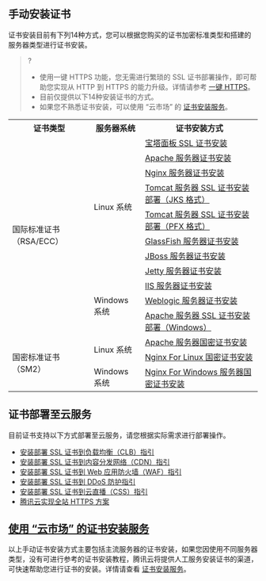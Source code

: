 ## 手动安装证书
证书安装目前有下列14种方式，您可以根据您购买的证书加密标准类型和搭建的服务器类型进行证书安装。
>? 
>- 使用一键 HTTPS 功能，您无需进行繁琐的 SSL 证书部署操作，即可帮助您实现从 HTTP 到 HTTPS 的能力升级。详情请参考 [一键 HTTPS](https://cloud.tencent.com/document/product/400/58062)。
>- 目前仅提供以下14种安装证书的方式。
>- 如果您不熟悉证书安装，可以使用 “云市场” 的 [证书安装服务](https://market.cloud.tencent.com/categories/1100?tagName=%E8%AF%81%E4%B9%A6%E5%AE%89%E8%A3%85)。

<table>
<tr>
<th>证书类型</th>
<th>服务器系统</th>
<th>证书安装方式</th>
</tr>
<tr>
<td rowspan="11">国际标准证书（RSA/ECC）</td>
<td rowspan="8">Linux 系统</td>
<td> <a href="https://cloud.tencent.com/document/product/400/50874">宝塔面板 SSL 证书安装</a></td>
</tr>
<tr><td> <a href="https://cloud.tencent.com/document/product/400/35243">Apache 服务器证书安装</a></td></tr>
<tr>
<td><a href="https://cloud.tencent.com/document/product/400/35244">Nginx 服务器证书安装</a></td>
</tr>
<tr>
<td><a href="https://cloud.tencent.com/document/product/400/35224">Tomcat 服务器 SSL 证书安装部署（JKS 格式）</a></td>
</tr>
<tr>
<td><a href="https://cloud.tencent.com/document/product/400/65706">Tomcat 服务器 SSL 证书安装部署（PFX 格式）</a></td>
</tr>
<tr>
<td><a href="https://cloud.tencent.com/document/product/400/44759">GlassFish 服务器证书安装</a></td>
</tr>
<tr>
<td><a href="https://cloud.tencent.com/document/product/400/44760">JBoss 服务器证书安装</a></td>
</tr>
<tr>
<td><a href="https://cloud.tencent.com/document/product/400/44761">Jetty 服务器证书安装</a></td>
</tr>
<tr>
<td rowspan="3">Windows 系统</td>
<td><a href="https://cloud.tencent.com/document/product/400/35225">IIS 服务器证书安装</a></td>
</tr>
<tr>
<td><a href="https://cloud.tencent.com/document/product/400/47358">Weblogic 服务器证书安装</a></td>
</tr>
<tr>
<td><a href="https://cloud.tencent.com/document/product/400/61400">Apache 服务器 SSL 证书安装部署（Windows）</a></td>
</tr>
<tr>
<td rowspan="3">国密标准证书（SM2）</td>
<td rowspan="2">Linux 系统</td>
<td><a href="https://cloud.tencent.com/document/product/400/47359">Apache 服务器国密证书安装</a></td>
</tr>
<tr>
<td><a href="https://cloud.tencent.com/document/product/400/47360">Nginx For Linux 国密证书安装</a></td>
</tr>
<tr>
<td>Windows 系统</td>
<td><a href="https://cloud.tencent.com/document/product/400/47361">Nginx For Windows 服务器国密证书安装</a></td>
</tr>
</table>

## 证书部署至云服务
目前证书支持以下方式部署至云服务，请您根据实际需求进行部署操作。
- [安装部署 SSL 证书到负载均衡（CLB）指引](https://cloud.tencent.com/document/product/400/6502)
- [安装部署 SSL 证书到内容分发网络（CDN）指引 ](https://cloud.tencent.com/document/product/400/51804)
- [安装部署 SSL 证书到 Web 应用防火墙（WAF）指引](https://cloud.tencent.com/document/product/400/51803)
- [安装部署 SSL 证书到 DDoS 防护指引](https://cloud.tencent.com/document/product/400/56290)
- [安装部署 SSL 证书到云直播（CSS）指引](https://cloud.tencent.com/document/product/400/56291)
- [腾讯云实现全站 HTTPS 方案](https://cloud.tencent.com/document/product/400/6813)

## [使用 “云市场” 的证书安装服务](id:service)
以上手动证书安装方式主要包括主流服务器的证书安装，如果您因使用不同服务器类型，没有可进行参考的证书安装教程，腾讯云将提供人工服务安装证书的渠道，可快速帮助您进行证书的安装。详情请查看 [证书安装服务](https://market.cloud.tencent.com/categories/1100?tagName=%E8%AF%81%E4%B9%A6%E5%AE%89%E8%A3%85)。
